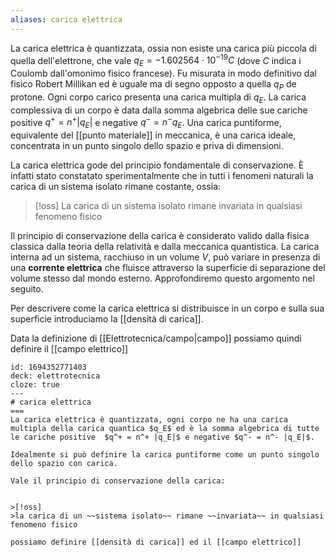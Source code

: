 ```yaml
---
aliases: carica elettrica
---
```

La carica elettrica è quantizzata, ossia non esiste una carica più piccola di quella dell'elettrone, che vale $q_{E}=-1.602564 \cdot 10^{-19} C$ (dove $C$ indica i Coulomb dall'omonimo fisico francese). Fu misurata in modo definitivo dal fisico Robert Millikan ed è uguale ma di segno opposto a quella $q_{P}$ de protone. Ogni corpo carico presenta una carica multipla di $q_{E}$. La carica complessiva di un corpo è data dalla somma algebrica delle sue cariche positive $q^+ = n^+ |q_{E}|$ e negative $q^- = n^-q_{E}$.
Una carica puntiforme, equivalente del [[punto materiale]] in meccanica, è una carica ideale, concentrata in un punto singolo dello spazio e priva di dimensioni.

La carica elettrica gode del principio fondamentale di conservazione. È infatti stato constatato sperimentalmente che in tutti i fenomeni naturali la carica di un sistema isolato rimane costante, ossia:

>[!oss]
>La carica di un sistema isolato rimane invariata in qualsiasi fenomeno fisico

Il principio di conservazione della carica è considerato valido dalla fisica classica dalla teoria della relatività e dalla meccanica quantistica. La carica interna ad un sistema, racchiuso in un volume $V$, può variare in presenza di una **corrente elettrica** che fluisce attraverso la superficie di separazione del volume stesso dal mondo esterno. Approfondiremo questo argomento nel seguito.

Per descrivere come la carica elettrica si distribuisce in un corpo e sulla sua superficie introduciamo la [[densità di carica]].

Data la definizione di [[Elettrotecnica/campo|campo]] possiamo quindi definire il [[campo elettrico]] 


```anki
id: 1694352771403
deck: elettrotecnica
cloze: true
---
# carica elettrica
===
La carica elettrica è quantizzata, ogni corpo ne ha una carica multipla della carica quantica $q_E$ ed è la somma algebrica di tutte le cariche positive  $q^+ = n^+ |q_E|$ e negative $q^- = n^- |q_E|$.

Idealmente si può definire la carica puntiforme come un punto singolo dello spazio con carica.

Vale il principio di conservazione della carica:


>[!oss]
>la carica di un ~~sistema isolato~~ rimane ~~invariata~~ in qualsiasi fenomeno fisico

possiamo definire [[densità di carica]] ed il [[campo elettrico]]
```
